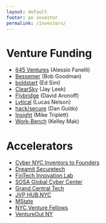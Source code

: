```yaml
---
layout: default
footer: an investor
permalink: /investors/
---
```


# Venture Funding
* [645 Ventures](https://www.645ventures.com/) (Alessio Fanelli)
* [Bessemer](https://www.bvp.com/) (Bob Goodman)
* [boldstart](http://www.boldstart.vc/) (Ed Sim)
* [ClearSky](http://www.clear-sky.com/) (Jay Leek)
* [Flybridge](http://www.flybridge.com/) (David Aronoff)
* [Lytical](http://www.lyticalventures.com/) (Lucas Nelson)
* [hack/secure](http://www.hacksecure.org) (Dan Guido)
* [Insight](https://www.insightpartners.com/) (Mike Triplett)
* [Work-Bench](https://www.work-bench.com/) (Kelley Mak)

# Accelerators
* [Cyber NYC Inventors to Founders](https://labtomarket.columbia.edu/cyber-nyc)
* [Dreamit Securetech](https://www.dreamit.com/securetech)
* [FinTech Innovation Lab](http://fintechinnovationlab.com/new-york/)
* [SOSA Global Cyber Center](https://sosa.co/innovation-hubs-2/sosa-nyc/)
* [Grand Central Tech](http://grandcentraltech.com/)
* [JVP HUB.NYC](http://hub.nyc/)
* [MState](https://www.mstate.io/)
* [NYC Venture Fellows](http://nycventurefellows.org/)
* [VentureOut NY](https://ventureoutny.com/programs/cybersecurity/)
